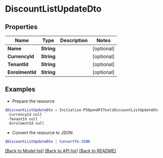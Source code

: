 # DiscountListUpdateDto
## Properties

Name | Type | Description | Notes
------------ | ------------- | ------------- | -------------
**Name** | **String** |  | [optional] 
**CurrencyId** | **String** |  | [optional] 
**TenantId** | **String** |  | [optional] 
**EnrolmentId** | **String** |  | [optional] 

## Examples

- Prepare the resource
```powershell
$DiscountListUpdateDto = Initialize-PSOpenAPIToolsDiscountListUpdateDto  -Name null `
 -CurrencyId null `
 -TenantId null `
 -EnrolmentId null
```

- Convert the resource to JSON
```powershell
$DiscountListUpdateDto | ConvertTo-JSON
```

[[Back to Model list]](../README.md#documentation-for-models) [[Back to API list]](../README.md#documentation-for-api-endpoints) [[Back to README]](../README.md)

